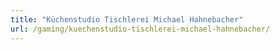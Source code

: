 ```yaml
---
title: "Küchenstudio Tischlerei Michael Hahnebacher"
url: /gaming/kuechenstudio-tischlerei-michael-hahnebacher/
---
```

